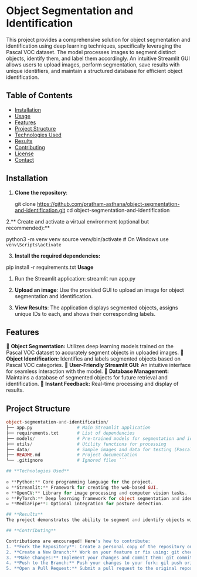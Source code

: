 #  Object Segmentation and Identification

This project provides a comprehensive solution for object segmentation and identification using deep learning techniques, specifically leveraging the Pascal VOC dataset. The model processes images to segment distinct objects, identify them, and label them accordingly. An intuitive Streamlit GUI allows users to upload images, perform segmentation, save results with unique identifiers, and maintain a structured database for efficient object identification.

## **Table of Contents**
- [Installation](#installation)
- [Usage](#usage)
- [Features](#features)
- [Project Structure](#project-structure)
- [Technologies Used](#technologies-used)
- [Results](#results)
- [Contributing](#contributing)
- [License](#license)
- [Contact](#contact)

## Installation
1. **Clone the repository**:

   git clone https://github.com/pratham-asthana/object-segmentation-and-identification.git
   cd object-segmentation-and-identification
   
2.** Create and activate a virtual environment (optional but recommended):**

python3 -m venv venv
source venv/bin/activate  # On Windows use `venv\Scripts\activate`

3. **Install the required dependencies:**

pip install -r requirements.txt
**Usage**
1. Run the Streamlit application:
streamlit run app.py

2. **Upload an image**: Use the provided GUI to upload an image for object segmentation and identification.

3. **View Results**: The application displays segmented objects, assigns unique IDs to each, and shows their corresponding labels.

## **Features**
📍 **Object Segmentation:** Utilizes deep learning models trained on the Pascal VOC dataset to accurately segment objects in uploaded images.
📍 **Object Identification:** Identifies and labels segmented objects based on Pascal VOC categories.
📍 **User-Friendly Streamlit GUI**: An intuitive interface for seamless interaction with the model.
📍 **Database Management:** Maintains a database of segmented objects for future retrieval and identification.
📍 **Instant Feedback:** Real-time processing and display of results.

## **Project Structure**


```php
object-segmentation-and-identification/
├── app.py                 # Main Streamlit application
├── requirements.txt       # List of dependencies
├── models/                # Pre-trained models for segmentation and identification
├── utils/                 # Utility functions for processing
├── data/                  # Sample images and data for testing (Pascal VOC format)
├── README.md              # Project documentation
└── .gitignore             # Ignored files ```

## **Technologies Used**
     
▫️ **Python:** Core programming language for the project.
▫️ **Streamlit:** Framework for creating the web-based GUI.
▫️ **OpenCV:** Library for image processing and computer vision tasks.
▫️ **PyTorch:** Deep learning framework for object segmentation and identification using Pascal VOC data.
▫️ **MediaPipe**: Optional integration for posture detection.

## **Results**
The project demonstrates the ability to segment and identify objects within images based on the Pascal VOC dataset. The Streamlit application provides a user-friendly interface for real-time image processing. Results include segmented objects saved with unique IDs, complete with their respective labels. The database management system ensures efficient storage and retrieval of segmented objects for future reference.

## **Contributing**

Contributions are encouraged! Here's how to contribute:
1. **Fork the Repository**: Create a personal copy of the repository on GitHub.
2. **Create a New Branch:** Work on your feature or fix using: git checkout -b feature-branch
3. **Make Changes:** Implement your changes and commit them: git commit -m 'Add new feature'
4. **Push to the Branch:** Push your changes to your fork: git push origin feature-branch
5. **Open a Pull Request:** Submit a pull request to the original repository with a description of your changes.
